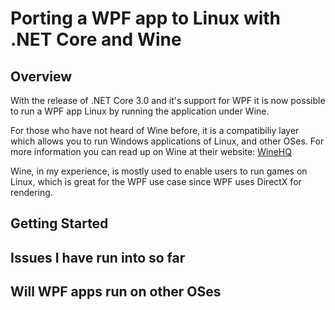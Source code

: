 # Porting a WPF app to Linux with .NET Core and Wine

## Overview

With the release of .NET Core 3.0 and it's support for WPF it is now possible to run a WPF app Linux by running the application under Wine.

For those who have not heard of Wine before, it is a compatibiliy layer which allows you to run Windows applications of Linux, and other OSes.
For more information you can read up on Wine at their website: [WineHQ](https://www.winehq.org/)

Wine, in my experience, is mostly used to enable users to run games on Linux, which is great for the WPF use case since WPF uses DirectX for rendering.

## Getting Started

## Issues I have run into so far

## Will WPF apps run on other OSes
